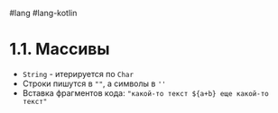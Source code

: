 #lang #lang-kotlin

# 1.1. Массивы

- `String` - итерируется по `Char`
- Строки пишутся в `""`, а символы в `''`
- Вставка фрагментов кода: `"какой-то текст ${a+b} еще какой-то текст"`

